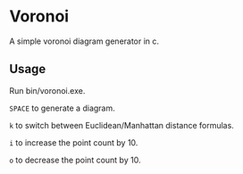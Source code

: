 # Voronoi
A simple voronoi diagram generator in c.

## Usage
Run bin/voronoi.exe.

`SPACE` to generate a diagram.

`k` to switch between Euclidean/Manhattan distance formulas.

`i` to  increase the point count by 10.

`o` to decrease the point count by 10.
